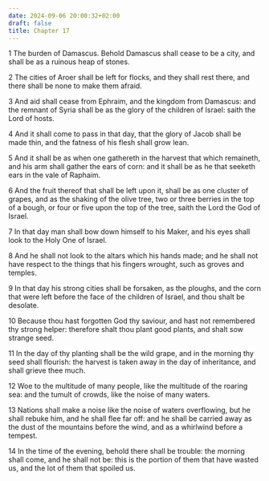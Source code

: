 ```yaml
---
date: 2024-09-06 20:00:32+02:00
draft: false
title: Chapter 17
---
```




1 The burden of Damascus. Behold Damascus shall cease to be a city, and shall be as a ruinous heap of stones.

2 The cities of Aroer shall be left for flocks, and they shall rest there, and there shall be none to make them afraid.

3 And aid shall cease from Ephraim, and the kingdom from Damascus: and the remnant of Syria shall be as the glory of the children of Israel: saith the Lord of hosts.

4 And it shall come to pass in that day, that the glory of Jacob shall be made thin, and the fatness of his flesh shall grow lean.

5 And it shall be as when one gathereth in the harvest that which remaineth, and his arm shall gather the ears of corn: and it shall be as he that seeketh ears in the vale of Raphaim.

6 And the fruit thereof that shall be left upon it, shall be as one cluster of grapes, and as the shaking of the olive tree, two or three berries in the top of a bough, or four or five upon the top of the tree, saith the Lord the God of Israel.

7 In that day man shall bow down himself to his Maker, and his eyes shall look to the Holy One of Israel.

8 And he shall not look to the altars which his hands made; and he shall not have respect to the things that his fingers wrought, such as groves and temples.

9 In that day his strong cities shall be forsaken, as the ploughs, and the corn that were left before the face of the children of Israel, and thou shalt be desolate.

10 Because thou hast forgotten God thy saviour, and hast not remembered thy strong helper: therefore shalt thou plant good plants, and shalt sow strange seed.

11 In the day of thy planting shall be the wild grape, and in the morning thy seed shall flourish: the harvest is taken away in the day of inheritance, and shall grieve thee much.

12 Woe to the multitude of many people, like the multitude of the roaring sea: and the tumult of crowds, like the noise of many waters.

13 Nations shall make a noise like the noise of waters overflowing, but he shall rebuke him, and he shall flee far off: and he shall be carried away as the dust of the mountains before the wind, and as a whirlwind before a tempest.

14 In the time of the evening, behold there shall be trouble: the morning shall come, and he shall not be: this is the portion of them that have wasted us, and the lot of them that spoiled us.

